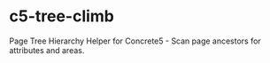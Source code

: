 c5-tree-climb
=============

Page Tree Hierarchy Helper for Concrete5 - Scan page ancestors for attributes and areas.